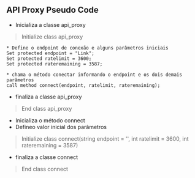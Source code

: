 ## API Proxy Pseudo Code ##

* Inicializa a classe api_proxy
> Initialize class api_proxy
	
	* Define o endpoint de conexão e alguns parâmetros iniciais
	Set protected endpoint = "Link";
	Set protected ratelimit = 3600;
	Set protected rateremaining = 3587;

	* chama o método conectar informando o endpoint e os dois demais parâmetros
	call method connect(endpoint, ratelimit, rateremaining);


* finaliza a classe api_proxy
> End class api_proxy


* Inicializa o método connect
* Defineo valor inicial dos parâmetros
> Initialize class connect(string endpoint = '', int ratelimit = 3600, int rateremaining = 3587)


* finaliza a classe connect
> End class connect